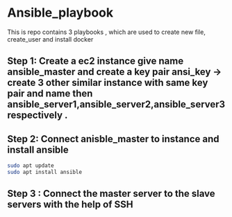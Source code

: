 # Ansible_playbook
This is repo contains 3 playbooks , which are used to create new file, create_user and install docker 

## Step 1:  Create a ec2 instance give name ansible_master and create a key pair ansi_key -> create 3 other similar instance  with same key pair and name then ansible_server1,ansible_server2,ansible_server3 respectively .

## Step 2: Connect anisble_master to instance and install ansible 

```bash
sudo apt update  
sudo apt install ansible
```

## Step 3 : Connect the master server to the slave servers with the help of SSH

